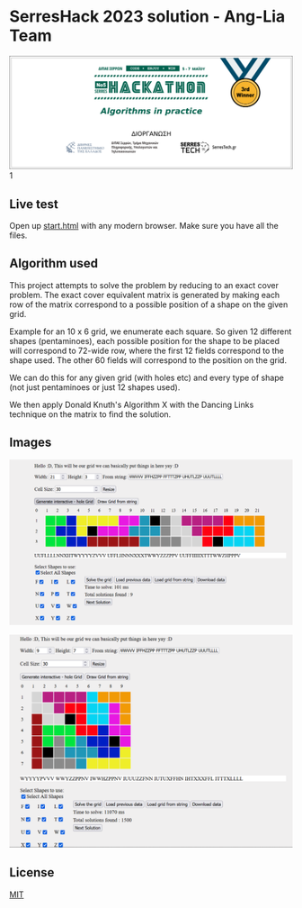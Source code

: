 # SerresHack 2023 solution - Ang-Lia Team

[![3rd Winner 2023](3rd_2023.png)](https://hackathon.serrestech.gr)1

## Live test

Open up [start.html](start.html) with any modern browser. Make sure you have all the files.

## Algorithm used

This project attempts to solve the problem by reducing to an exact cover problem. The exact cover equivalent matrix is generated by making each row of the matrix correspond to a possible position of a shape on the given grid.

Example for an 10 x 6 grid, we enumerate each square. So given 12 different shapes (pentaminoes), each possible position for the shape to be placed will correspond to 72-wide row, where the first 12 fields correspond to the shape used. The other 60 fields will correspond to the position on the grid.

We can do this for any given grid (with holes etc) and every type of shape (not just pentaminoes or just 12 shapes used).

We then apply Donald Knuth's Algorithm X with the Dancing Links technique on the matrix to find the solution.

## Images

![An example of 3 x 21 assymetric grid with 3 holes](example1.png)

![An example of 7 x 9 assymetric grid with 3 holes](example2.png)

## License

[MIT](LICENSE)
